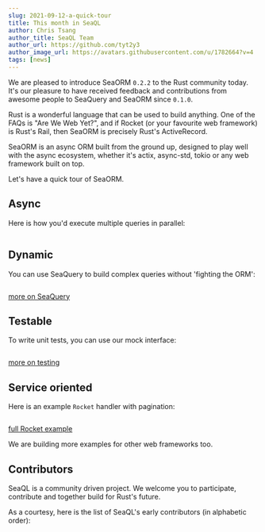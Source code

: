 ```yaml
---
slug: 2021-09-12-a-quick-tour
title: This month in SeaQL
author: Chris Tsang
author_title: SeaQL Team
author_url: https://github.com/tyt2y3
author_image_url: https://avatars.githubusercontent.com/u/1782664?v=4
tags: [news]
---
```


We are pleased to introduce SeaORM `0.2.2` to the Rust community today. It's our pleasure to have received feedback and contributions from awesome people to SeaQuery and SeaORM since `0.1.0`.

Rust is a wonderful language that can be used to build anything. One of the FAQs is "Are We Web Yet?", and if Rocket (or your favourite web framework) is Rust's Rail, then SeaORM is precisely Rust's ActiveRecord.

SeaORM is an async ORM built from the ground up, designed to play well with the async ecosystem, whether it's actix, async-std, tokio or any web framework built on top.

Let's have a quick tour of SeaORM.

## Async

Here is how you'd execute multiple queries in parallel:

```rust

```

## Dynamic

You can use SeaQuery to build complex queries without 'fighting the ORM':

```rust

```

[more on SeaQuery]()

## Testable

To write unit tests, you can use our mock interface:

```rust

```

[more on testing]()

## Service oriented

Here is an example `Rocket` handler with pagination:

```rust

```

[full Rocket example]()

We are building more examples for other web frameworks too.

## Contributors

SeaQL is a community driven project. We welcome you to participate, contribute and together build for Rust's future.

As a courtesy, here is the list of SeaQL's early contributors (in alphabetic order):
